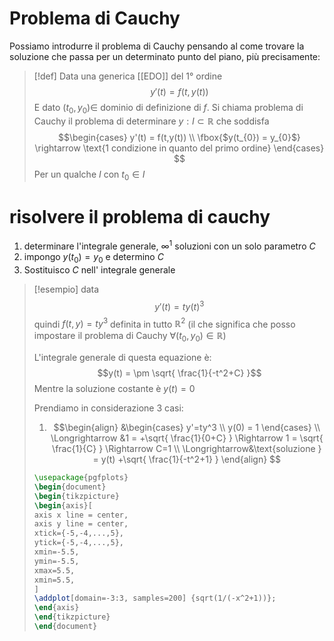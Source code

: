 # Problema di Cauchy
Possiamo introdurre il problema di Cauchy pensando al come trovare la soluzione che passa per un determinato punto del piano, più precisamente:

>[!def]
>Data una generica [[EDO]] del $1°$ ordine
>$$y'(t) = f(t,y(t))$$
>E dato $(t_0, y_0) \in$ dominio di definizione di $f$.
>Si chiama problema di Cauchy il problema di determinare $y : I \subset \mathbb{R}$ che soddisfa
>$$\begin{cases}
>y'(t) = f(t,y(t)) \\
>\fbox{$y(t_{0}) = y_{0}$} \rightarrow \text{1 condizione in quanto del primo ordine}
>\end{cases}
>$$
 >Per un qualche $I$ con $t_0 \in I$

# risolvere il problema di cauchy
1. determinare l'integrale generale, $\infty^1$ soluzioni con un solo parametro $C$
2. impongo $y(t_{0}) = y_{0}$ e determino $C$
3. Sostituisco $C$ nell' integrale generale

>[!esempio]
>data $$y'(t) = ty(t)^3$$
>quindi $f(t,y) = ty^3$ definita in tutto $\mathbb{R}^2$ (il che significa che posso impostare il problema di Cauchy $\forall (t_{0},y_{0}) \in \mathbb{R}$)
>
>L'integrale generale di questa equazione è:
>$$y(t) = \pm \sqrt{ \frac{1}{-t^2+C} }$$
>Mentre la soluzione costante è $y(t) = 0$
>
>
>Prendiamo in considerazione 3 casi:
>1. $$\begin{align}
>&\begin{cases}
>y'=ty^3  \\
>y(0) = 1
>\end{cases} \\
>\Longrightarrow &1 = +\sqrt{ \frac{1}{0+C} } \Rightarrow 1 = \sqrt{ \frac{1}{C} } \Rightarrow C=1 \\
>\Longrightarrow&\text{soluzione } = y(t) +\sqrt{ \frac{1}{-t^2+1} }
>\end{align}
>$$
>
>```tikz
>\usepackage{pgfplots}
>\begin{document}
>\begin{tikzpicture}
>\begin{axis}[
>axis x line = center,
>axis y line = center,
>xtick={-5,-4,...,5},
>ytick={-5,-4,...,5},
>xmin=-5.5,
>ymin=-5.5,
>xmax=5.5,
>xmin=5.5,
>]
>\addplot[domain=-3:3, samples=200] {sqrt(1/(-x^2+1))};
>\end{axis}
>\end{tikzpicture}
>\end{document}
>```




